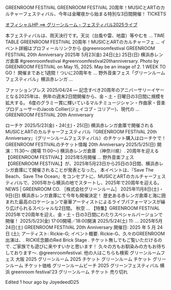 


GREENROOM FESTIVAL
GREENROOM FESTIVAL 20周年！MUSICとARTのカルチャーフェスティバル、今年は金曜夜から始まる特別な3日間開催！
TICKETS


[オフィシャルHP ==> グリーンルーム・フェスティバル2025ライブ
](https://tinyurl.com/25499asj)

本フェスティバルは、雨天決行です。天災（台風や雷、地震）等やむを ...
TIME TABLE
GREENROOM FESTIVAL 20周年！MUSICとARTのカルチャーフェ ...
イベント詳細はプロフィールリンクから @greenroomfestival GREENROOM FESTIVAL 20th Anniversary 2025年 5月23(金) 24日(土) 25日(日) 横浜赤レンガ倉庫 #greenroomfestival #greenroomfestival20thanniversary. Photo by GREENROOM FESTIVAL on May 15, 2025. May be an image of 2. 1 WEEK TO GO！ 開催まであと1週間！ついに20周年を ...
野外音楽フェス「グリーンルームフェスティバル」横浜赤レンガ ...

ファッションプレス
2025/04/24 — 記念すべき20周年のアニバーサリーイヤーとなる2025年は、例年の週末2日間開催から、金・土・日曜日の3日間に規模を拡大する。 6度のグラミー賞に輝いているマルチミュージシャン・作曲家・音楽プロデューサーのJacob Collier(ジェイコブ・コリアー)、現代の ...
GREENROOM FESTIVAL 20th Anniversary

ローチケ
2025/5/23(金)・24(土)・25(日) 横浜赤レンガ倉庫で開催されるMUSICとARTのカルチャーフェスティバル『GREENROOM FESTIVAL 20th Anniversary』（グリーンルームフェスティバル）のチケット購入はローチケで！
GREENROOM FESTIVALのチケット情報
20th Anniversary 2025/5/25(日) 開演：11:30～ (開場 11:00～) 横浜赤レンガ倉庫 （神奈川県）.
20周年を迎える【GREENROOM FESTIVAL】2025年5月開催 ...
野外音楽フェス【GREENROOM FESTIVAL】が、2025年5月23日から25日の3日間、横浜赤レンガ倉庫にて開催されることが発表となった。 本イベントは、『Save The Beach、Save The Ocean』をコンセプトに、MUSICとARTのカルチャーフェスティバルで、2005年から横浜の地でスタートし、2025年で20周年を迎える。
NEWS | GREENROOM CO. ［株式会社グリーンルーム］
2025年11月8日(土)・9日(日) 横浜赤レンガ倉庫にて今年も開催決定！ 歴史ある赤レンガ倉庫と海に囲まれた最高のロケーションで豪華アーティストによるライブパフォーマンスが繰り広げられるスペシャルな2日間。 秋空 ...
【特集】GREENROOM FESTIVAL
2025年で20周年を迎え、金・土・日の3日間にわたりスペシャルバージョンで開催！ 2025/5/23(金) 17:00開場／18:00開演 2025/5/24(土) 11: ...
2025年5月24日(土) GREENROOM FESTIVAL 20th Anniversary
開催日: 2025 年 5 月 24 日 (土); アーティスト: Rickie-G; イベント概要. Rickie-G、久々のGREENROOM出演は、. RICKIE念願のRed Brick Stage . チケット無しでもご覧いただけるので. ご家族でも遊びに来やすいかと思います！ 久々の方もお馴染みの方もお待ちしております〜. @greenroomfestival.
他の人はこちらも検索
グリーンルームフェス 大阪 2025
グリーンルーム 2025 チケット
グリーンルーム チケット
グリーンルーム チケット価格
グリーンルームビーチ 2025
グリーンフェスティバル 横浜
greenroom festival'23
グリーンルーム チケット 売り切れ
 
Edited 1 hour ago by JoyedeedD25 

